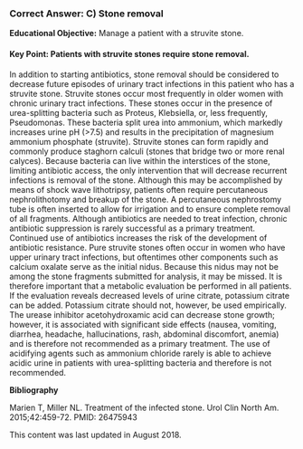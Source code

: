 
### Correct Answer: C) Stone removal 

**Educational Objective:** Manage a patient with a struvite stone.

#### **Key Point:** Patients with struvite stones require stone removal.

In addition to starting antibiotics, stone removal should be considered to decrease future episodes of urinary tract infections in this patient who has a struvite stone. Struvite stones occur most frequently in older women with chronic urinary tract infections. These stones occur in the presence of urea-splitting bacteria such as Proteus, Klebsiella, or, less frequently, Pseudomonas. These bacteria split urea into ammonium, which markedly increases urine pH (>7.5) and results in the precipitation of magnesium ammonium phosphate (struvite). Struvite stones can form rapidly and commonly produce staghorn calculi (stones that bridge two or more renal calyces). Because bacteria can live within the interstices of the stone, limiting antibiotic access, the only intervention that will decrease recurrent infections is removal of the stone. Although this may be accomplished by means of shock wave lithotripsy, patients often require percutaneous nephrolithotomy and breakup of the stone. A percutaneous nephrostomy tube is often inserted to allow for irrigation and to ensure complete removal of all fragments.
Although antibiotics are needed to treat infection, chronic antibiotic suppression is rarely successful as a primary treatment. Continued use of antibiotics increases the risk of the development of antibiotic resistance.
Pure struvite stones often occur in women who have upper urinary tract infections, but oftentimes other components such as calcium oxalate serve as the initial nidus. Because this nidus may not be among the stone fragments submitted for analysis, it may be missed. It is therefore important that a metabolic evaluation be performed in all patients. If the evaluation reveals decreased levels of urine citrate, potassium citrate can be added. Potassium citrate should not, however, be used empirically.
The urease inhibitor acetohydroxamic acid can decrease stone growth; however, it is associated with significant side effects (nausea, vomiting, diarrhea, headache, hallucinations, rash, abdominal discomfort, anemia) and is therefore not recommended as a primary treatment.
The use of acidifying agents such as ammonium chloride rarely is able to achieve acidic urine in patients with urea-splitting bacteria and therefore is not recommended.

**Bibliography**

Marien T, Miller NL. Treatment of the infected stone. Urol Clin North Am. 2015;42:459-72. PMID: 26475943

This content was last updated in August 2018.